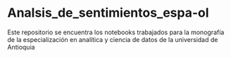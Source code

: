 # Analsis_de_sentimientos_espa-ol
Este repositorio se encuentra los notebooks trabajados para la monografía de la especialización en analítica y ciencia de datos de la universidad de Antioquia
